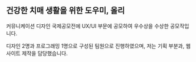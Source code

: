 ## 건강한 치매 생활을 위한 도우미, 올리

커뮤니케이션 디자인 국제공모전에 UX/UI 부문에 공모하여 우수상을 수상한 공모작입니다.

디자인 2명과 프로그래밍 1명으로 구성된 팀원으로 진행하였으며, 저는 기획 부분과, 웹사이트 제작을 담당했습니다.